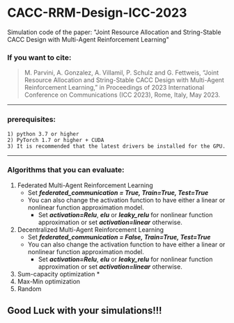 # CACC-RRM-Design-ICC-2023
Simulation code of the paper:
    "Joint Resource Allocation and String-Stable CACC Design with Multi-Agent Reinforcement Learning"

### If you want to cite: 
>M. Parvini, A. Gonzalez, A. Villamil, P. Schulz and G. Fettweis, “Joint Resource Allocation and String-Stable CACC Design with Multi-Agent Reinforcement Learning,” in Proceedings of 2023 International Conference on Communications (ICC 2023), Rome, Italy, May 2023.
---------------------------------------------------------------------------------------
### prerequisites:

    1) python 3.7 or higher
    2) PyTorch 1.7 or higher + CUDA
    3) It is recommended that the latest drivers be installed for the GPU.

***

### Algorithms that you can evaluate:

1. Federated Multi-Agent Reinforcement Learning
    + Set ***federated_communication = True, Train=True, Test=True***
    + You can also change the activation function to have either a linear or nonlinear function approximation model.
        * Set ***activation=Relu***, ***elu*** or ***leaky_relu*** for nonlinear function approximation or set ***activation=linear*** otherwise.
2. Decentralized Multi-Agent Reinforcement Learning
    + Set ***federated_communication = False, Train=True, Test=True***
    + You can also change the activation function to have either a linear or nonlinear function approximation model.
        * Set ***activation=Relu***, ***elu*** or ***leaky_relu*** for nonlinear function approximation or set ***activation=linear*** otherwise.
3. Sum-capacity optimization
    *
4. Max-Min optimization
5. Random


## Good Luck with your simulations!!!
